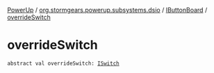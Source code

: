 [PowerUp](../../index.md) / [org.stormgears.powerup.subsystems.dsio](../index.md) / [IButtonBoard](index.md) / [overrideSwitch](./override-switch.md)

# overrideSwitch

`abstract val overrideSwitch: `[`ISwitch`](../../org.stormgears.utils.dsio/-i-switch/index.md)